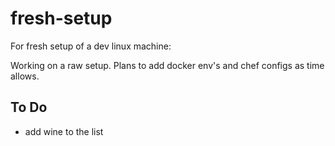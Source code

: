 # fresh-setup
For fresh setup of a dev linux machine:

Working on a raw setup.
Plans to add docker env's and chef configs as time allows.

## To Do
* add wine to the list

